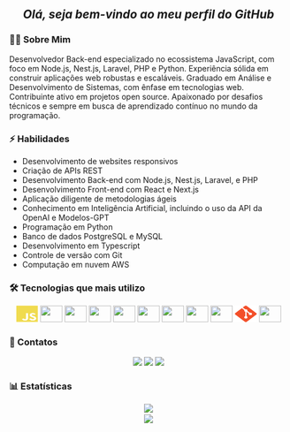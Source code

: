 <div align="center">
  <h2><em>Olá, seja bem-vindo ao meu perfil do GitHub</em></h2>
</div>

### 🙋‍♂️ Sobre Mim

Desenvolvedor Back-end especializado no ecossistema JavaScript, com foco em Node.js, Nest.js, Laravel, PHP e Python. Experiência sólida em construir aplicações web robustas e escaláveis. Graduado em Análise e Desenvolvimento de Sistemas, com ênfase em tecnologias web. Contribuinte ativo em projetos open source. Apaixonado por desafios técnicos e sempre em busca de aprendizado contínuo no mundo da programação.

### ⚡ Habilidades

- Desenvolvimento de websites responsivos
- Criação de APIs REST
- Desenvolvimento Back-end com Node.js, Nest.js, Laravel, e PHP
- Desenvolvimento Front-end com React e Next.js
- Aplicação diligente de metodologias ágeis
- Conhecimento em Inteligência Artificial, incluindo o uso da API da OpenAI e Modelos-GPT
- Programação em Python
- Banco de dados PostgreSQL e MySQL
- Desenvolvimento em Typescript
- Controle de versão com Git
- Computação em nuvem AWS

### 🛠️ Tecnologias que mais utilizo

<div align="center"> 
  <img src="https://raw.githubusercontent.com/devicons/devicon/master/icons/javascript/javascript-plain.svg" height="30" width="40">
  <img src="https://cdn.jsdelivr.net/gh/devicons/devicon/icons/nodejs/nodejs-original.svg" height="30" width="40">
  <img src="https://cdn.jsdelivr.net/gh/devicons/devicon/icons/nestjs/nestjs-plain.svg" height="30" width="40">
  <img src="https://cdn.jsdelivr.net/gh/devicons/devicon/icons/laravel/laravel-plain.svg" height="30" width="40">
  <img src="https://cdn.jsdelivr.net/gh/devicons/devicon/icons/php/php-plain.svg" height="30" width="40">
  <img src="https://cdn.jsdelivr.net/gh/devicons/devicon/icons/python/python-original.svg" height="30" width="40">
  <img src="https://cdn.jsdelivr.net/gh/devicons/devicon/icons/typescript/typescript-plain.svg" height="30" width="40">
  <img src="https://cdn.jsdelivr.net/gh/devicons/devicon/icons/postgresql/postgresql-original.svg" height="30" width="40">
  <img src="https://cdn.jsdelivr.net/gh/devicons/devicon/icons/mysql/mysql-original.svg" height="30" width="40">
  <img src="https://raw.githubusercontent.com/devicons/devicon/master/icons/git/git-original.svg" height="30" width="40">
  <img src="https://cdn.jsdelivr.net/gh/devicons/devicon/icons/amazonwebservices/amazonwebservices-original.svg" height="30" width="40">
</div>

### 📧 Contatos

<div align="center"> 
  <a href="https://instagram.com/kaykee_bl?igshid=ZDdkNTZiNTM=" target="_blank"><img src="https://img.shields.io/badge/-Instagram-%23E4405F?style=for-the-badge&logo=instagram&logoColor=white" target="_blank"></a>
  <a href="mailto:kaykeloiola@gmail.com"><img src="https://img.shields.io/badge/-Gmail-%23333?style=for-the-badge&logo=gmail&logoColor=white" target="_blank"></a>
  <a href="https://www.linkedin.com/in/kayke-barbosa-loiola-15a96023a" target="_blank"><img src="https://img.shields.io/badge/-LinkedIn-%230077B5?style=for-the-badge&logo=linkedin&logoColor=white" target="_blank"></a> 
</div>

### 📊 Estatísticas

<div align="center">
  <img src="https://github-readme-stats.vercel.app/api?username=Kayke-Ti&show_icons=true&theme=transparent">
  <br>
  <img src="https://github-readme-stats.vercel.app/api/top-langs/?username=Kayke-Ti&layout=compact&theme=transparent&hide=javascript,html,css,sass,ejs,scss,php,python,hack,shell">
</div>
